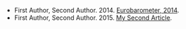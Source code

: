 * First Author, Second Author. 2014. [Eurobarometer, 2014](http://ec.europa.eu/public_opinion/archives/eb/eb81/eb81_first_en.pdf).
* First Author, Second Author. 2015. [My Second Article](https://example.com/articles/2).
